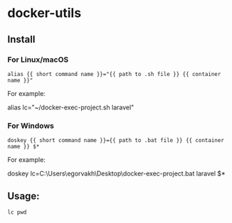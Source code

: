 # docker-utils

## Install

### For Linux/macOS

```
alias {{ short command name }}="{{ path to .sh file }} {{ container name }}"
```

For example:


alias lc="~/docker-exec-project.sh laravel"


### For Windows

```
doskey {{ short command name }}={{ path to .bat file }} {{ container name }} $*
```

For example:


doskey lc=C:\Users\egorvakh\Desktop\docker-exec-project.bat laravel $*

## Usage:


```
lc pwd
```
